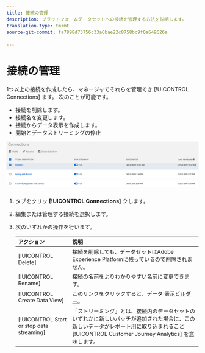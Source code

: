 ```yaml
---
title: 接続の管理
description: プラットフォームデータセットへの接続を管理する方法を説明します。
translation-type: tm+mt
source-git-commit: fa7898d73756c33a0bae22c8758bc9f0a649626a

---
```



# 接続の管理

1つ以上の接続を作成したら、マネージャでそれらを管理でき [!UICONTROL Connections] ます。 次のことが可能です。

* 接続を削除します。
* 接続名を変更します。
* 接続からデータ表示を作成します。
* 開始とデータストリーミングの停止

![接続マネージャ](assets/connections-manager.png)

1. タブをクリッ **[!UICONTROL Connections]** クします。

2. 編集または管理する接続を選択します。

3. 次のいずれかの操作を行います。

   | アクション | 説明 |
   |---|---|
   | [!UICONTROL Delete] | 接続を削除しても、データセットはAdobe Experience Platformに残っているので削除されません。 |
   | [!UICONTROL Rename] | 接続の名前をよりわかりやすい名前に変更できます。 |
   | [!UICONTROL Create Data View] | このリンクをクリックすると、データ [表示ビルダー](/help/data-views/create-dataview.md)。 |
   | [!UICONTROL Start or stop data streaming] | 「ストリーミング」とは、接続内のデータセットのいずれかに新しいバッチが追加された場合に、この新しいデータがレポート用に取り込まれること [!UICONTROL Customer Journey Analytics] を意味します。 |


